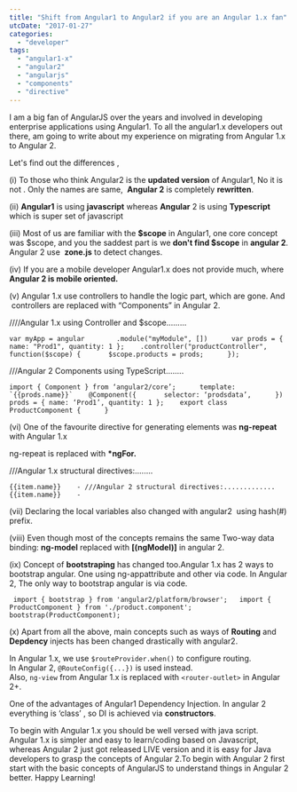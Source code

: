 ```yaml
---
title: "Shift from Angular1 to Angular2 if you are an Angular 1.x fan"
utcDate: "2017-01-27"
categories: 
  - "developer"
tags: 
  - "angular1-x"
  - "angular2"
  - "angularjs"
  - "components"
  - "directive"
---
```


I am a big fan of AngularJS over the years and involved in developing enterprise applications using Angular1. To all the angular1.x developers out there, am going to write about my experience on migrating from Angular 1.x to Angular 2. 

  

Let's find out the differences ,

  

(i) To those who think Angular2 is the **updated version** of Angular1, No it is not . Only the names are same,  **Angular 2** is completely **rewritten**.

  

  
  

(ii) **Angular1** is using **javascript** whereas **Angular** 2 is using **Typescript** which is super set of javascript

  

  
  

(iii) Most of us are familiar with the **$scope** in Angular1, one core concept was $scope, and you the saddest part is we **don't find $scope** in **angular 2**. Angular 2 use  **zone.js** to detect changes.

  

  
  

(iv) If you are a mobile developer Angular1.x does not provide much, where **Angular 2 is mobile oriented.**

  

  
  

(v) Angular 1.x use controllers to handle the logic part, which are gone. And  controllers are replaced with “Components” in Angular 2.

  

  

 ////Angular 1.x using Controller and $scope.........  

 `var myApp = angular        .module("myModule", [])      var prods = { name: "Prod1", quantity: 1 };    .controller("productController", function($scope) {       $scope.products = prods;      });`  

 ///Angular 2 Components using TypeScript........  

 ``import { Component } from ‘angular2/core’;      template: `{{prods.name}}`    @Component({       selector: ‘prodsdata’,      })      prods = { name: ‘Prod1’, quantity: 1 };    export class ProductComponent {      }``  

  

(vi) One of the favourite directive for generating elements was **ng-repeat** with Angular 1.x

ng-repeat is replaced with **\*ngFor.**

 ///Angular 1.x structural directives:........  

   `{{item.name}}    - ///Angular 2 structural directives:.............                              {{item.name}}    -`               

  

(vii) Declaring the local variables also changed with angular2  using hash(#) prefix.  
  
  

(viii) Even though most of the concepts remains the same Two-way data binding: **ng-model** replaced with **\[(ngModel)\]** in angular 2.

  

  

(ix) Concept of **bootstraping** has changed too.Angular 1.x has 2 ways to bootstrap angular. One using ng-appattribute and other via code. In Angular 2, The only way to bootstrap angular is via code.

```
 import { bootstrap } from 'angular2/platform/browser';   import { ProductComponent } from './product.component';   bootstrap(ProductComponent);  
```

  
  

(x) Apart from all the above, main concepts such as ways of **Routing** and **Depdency** injects has been changed drastically with angular2.

  

  

In Angular 1.x, we use `$routeProvider.when()` to configure routing.  
In Angular 2, `@RouteConfig({...})` is used instead.  
Also, `ng-view` from Angular 1.x is replaced with `<router-outlet>` in Angular 2+.
  

  

One of the advantages of Angular1 Dependency Injection. In angular 2 everything is ‘class’ , so DI is achieved via **constructors**.

  

  

To begin with Angular 1.x you should be well versed with java script. Angular 1.x is simpler and easy to learn/coding based on Javascript, whereas Angular 2 just got released LIVE version and it is easy for Java developers to grasp the concepts of Angular 2.To begin with Angular 2 first start with the basic concepts of AngularJS to understand things in Angular 2 better. Happy Learning!
